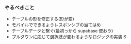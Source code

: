 ### やるべきこと

- テーブルの形を修正する(形が変)
- モバイルでできるようレスポンシブの当てはめ
- テーブルデータと繋ぐ(最初っから supabase 使おう)
- プルダウンに応じて選択肢が変わるようなロジックの実装 S
